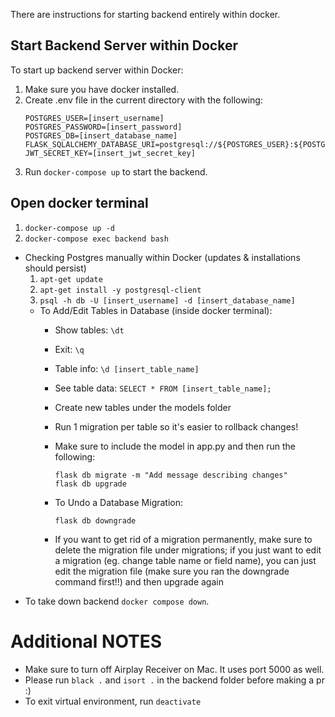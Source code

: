 There are instructions for starting backend entirely within docker.  

## Start Backend Server within Docker
To start up backend server within Docker:
  1. Make sure you have docker installed.
  2. Create .env file in the current directory with the following:
     ```
     POSTGRES_USER=[insert_username]
     POSTGRES_PASSWORD=[insert_password]
     POSTGRES_DB=[insert_database_name]
     FLASK_SQLALCHEMY_DATABASE_URI=postgresql://${POSTGRES_USER}:${POSTGRES_PASSWORD}@db:5432/${POSTGRES_DB}
     JWT_SECRET_KEY=[insert_jwt_secret_key]
     ```
  3. Run `docker-compose up` to start the backend.

## Open docker terminal
  1. `docker-compose up -d`
  2. `docker-compose exec backend bash`
  * Checking Postgres manually within Docker (updates & installations should persist)
    1. `apt-get update`
    2. `apt-get install -y postgresql-client`
    3. `psql -h db -U [insert_username] -d [insert_database_name]`
    * To Add/Edit Tables in Database (inside docker terminal):
      - Show tables: `\dt`
      - Exit: `\q`
      - Table info: `\d [insert_table_name]`
      - See table data: `SELECT * FROM [insert_table_name];`
      - Create new tables under the models folder
      - Run 1 migration per table so it's easier to rollback changes!
      - Make sure to include the model in app.py and then run the following:
        ```
        flask db migrate -m "Add message describing changes"
        flask db upgrade
        ```

      - To Undo a Database Migration:
        ```
        flask db downgrade
        ```
      - If you want to get rid of a migration permanently, make sure to delete the migration file under migrations; if you just want to edit a migration (eg. change table name or field name), you can just edit the migration file (make sure you ran the downgrade command first!!) and then upgrade again
  * To take down backend `docker compose down`.

# Additional NOTES
- Make sure to turn off Airplay Receiver on Mac. It uses port 5000 as well.
- Please run `black .` and `isort .` in the backend folder before making a pr :)
- To exit virtual environment, run `deactivate`
